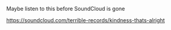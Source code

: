 Maybe listen to this before SoundCloud is gone

https://soundcloud.com/terrible-records/kindness-thats-alright
